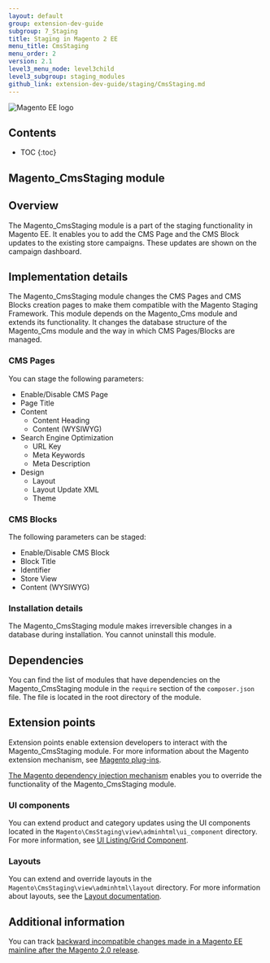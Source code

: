```yaml
---
layout: default
group: extension-dev-guide
subgroup: 7_Staging
title: Staging in Magento 2 EE
menu_title: CmsStaging
menu_order: 2
version: 2.1
level3_menu_node: level3child
level3_subgroup: staging_modules
github_link: extension-dev-guide/staging/CmsStaging.md
---
```


![Magento EE logo]({{site.baseurl}}common/images/ee-only_large.png)

<h2>Contents</h2>

* TOC
{:toc}

## Magento_CmsStaging module

## Overview

The Magento_CmsStaging module is a part of the staging functionality in Magento EE. It enables you to add the CMS Page and the CMS Block updates to the existing store campaigns. These updates are shown on the campaign dashboard.

## Implementation details

The Magento_CmsStaging module changes the CMS Pages and CMS Blocks creation pages to make them compatible with the Magento Staging Framework. This module depends on the Magento_Cms module and extends its functionality. It changes the database structure of the Magento_Cms module and the way in which CMS Pages/Blocks are managed.

### CMS Pages

You can stage the following parameters:

- Enable/Disable CMS Page
- Page Title
- Content 
    - Content Heading
    - Content (WYSIWYG)
- Search Engine Optimization 
    - URL Key
    - Meta Keywords
    - Meta Description
- Design 
    - Layout
    - Layout Update XML
    - Theme

### CMS Blocks

The following parameters can be staged:

- Enable/Disable CMS Block
- Block Title
- Identifier 
- Store View
- Content (WYSIWYG)

### Installation details

The Magento_CmsStaging module makes irreversible changes in a database during installation. You cannot uninstall this module.

## Dependencies

You can find the list of modules that have dependencies on the Magento_CmsStaging module in the `require` section of the `composer.json` file. The file is located in the root directory of the module.

## Extension points

Extension points enable extension developers to interact with the Magento_CmsStaging module. For more information about the Magento extension mechanism, see [Magento plug-ins](http://devdocs.magento.com/guides/v2.1/extension-dev-guide/plugins.html).

[The Magento dependency injection mechanism](http://devdocs.magento.com/guides/v2.1/extension-dev-guide/depend-inj.html) enables you to override the functionality of the Magento_CmsStaging module.

### UI components

You can extend product and category updates using the UI components located in the `Magento\CmsStaging\view\adminhtml\ui_component` directory. For more information, see [UI Listing/Grid Component](http://devdocs.magento.com/guides/v2.1/ui-components/ui-listing-grid.html).

### Layouts

You can extend and override layouts in the `Magento\CmsStaging\view\adminhtml\layout` directory.
For more information about layouts, see the [Layout documentation](http://devdocs.magento.com/guides/v2.1/frontend-dev-guide/layouts/layout-overview.html).

## Additional information

You can track [backward incompatible changes made in a Magento EE mainline after the Magento 2.0 release](http://devdocs.magento.com/guides/v2.0/release-notes/changes/ee_changes.html).